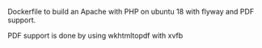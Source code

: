 Dockerfile to build an Apache with PHP on ubuntu 18 with flyway and PDF support.

PDF support is done by using wkhtmltopdf with xvfb